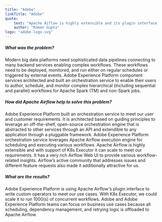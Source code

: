 ```yaml
---
title: "Adobe"
linkTitle: "Adobe"
quote:
    text: "Apache Aiflow is highly extensible and its plugin interface can be used to meet a variety of use cases. It supports variety of deployment models and has a very active community to scale innovation."
    author: "Raman Gupta"
logo: "adobe-logo.svg"
---
```


##### What was the problem?
Modern big data platforms need sophisticated data pipelines connecting to many backend services enabling complex workflows. These workflows need to be deployed, monitored, and run either on regular schedules or triggered by external events. Adobe Experience Platform component services architected and built an orchestration service to enable their users to author, schedule, and monitor complex hierarchical (including sequential and parallel) workflows for Apache Spark (TM) and non-Spark jobs.

##### How did Apache Airflow help to solve this problem?
Adobe Experience Platform built an orchestration service to meet our user and customer requirements. It is architected based on guiding principles to leverage an off-the-shelf, open-source orchestration engine that is abstracted to other services through an API and extendible to any application through a pluggable framework. Adobe Experience Platform orchestration service leverages Apache Airflow execution engine for scheduling and executing various workflows. Apache Airflow is highly extensible and with support of K8s Executor it can scale to meet our requirements. It has a very rich Airflow Web UI to provide various workflow-related insights. Airflow’s active community that addresses issues and different feature requests also made it additionally attractive for us.

##### What are the results?
Adobe Experience Platform is using Apache Airflow's plugin interface to write custom operators to meet our use cases. With K8s Executor, we could scale it to run 1000(s) of concurrent workflows. Adobe and Adobe Experience Platform teams can focus on business use cases because all scheduling, dependency management, and retrying logic is offloaded to Apache Airflow.
